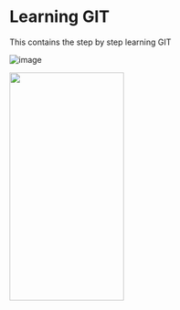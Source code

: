 # Learning GIT

This contains the step by step learning GIT

![image](https://user-images.githubusercontent.com/15100077/208880325-73824c43-81e1-4be7-b363-b46c6e18567c.png=250*250)

<img src="https://camo.githubusercontent.com/..." data-canonical-src="https://user-images.githubusercontent.com/15100077/208880325-73824c43-81e1-4be7-b363-b46c6e18567c.png" width="200" height="400" />
